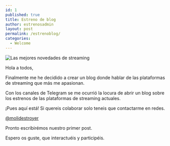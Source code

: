 ```yaml
---
id: 1
published: true
title: Estreno de blog
author: estrenosadmin
layout: post
permalink: /estrenoblog/
categories:
  - Welcome
---
```

![Las mejores novedades de streaming](https://chollolocurastorage.blob.core.windows.net/chollolocura/NovedadesStreaming/NovedadesBlog.png)

Hola a todos,

Finalmente me he decidido a crear un blog donde hablar de las plataformas de streaming que más me apasionan.<!--break-->

Con los canales de Telegram se me ocurrió la locura de abrir un blog sobre los estrenos de las plataformas de streaming actuales.

¡Pues aquí está! Si quereis colaborar solo teneis que contactarme en redes.

[@molidestroyer](https://instagram.com/molidestroyer)

Pronto escribirémos nuestro primer post.

Espero os guste, que interactuéis y participéis.
